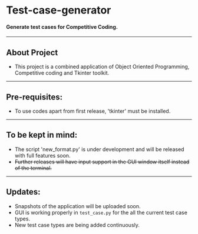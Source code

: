 # Test-case-generator  
#### Generate test cases for Competitive Coding. 
------------------------
## About Project  
* This project is a combined application of Object Oriented Programming, Competitive coding and Tkinter toolkit.
------------------------
## Pre-requisites:  
* To use codes apart from first release, 'tkinter' must be installed.  
-------------------------
## To be kept in mind:
* The script 'new_format.py' is under development and will be released with full features soon.  
* ~~Further releases will have input support in the GUI window itself instead of the terminal.~~
-------------------------
## Updates:
* Snapshots of the application will be uploaded soon.
* GUI is working properly in `test_case.py` for the all the current test case types.
* New test case types are being added continuously.
